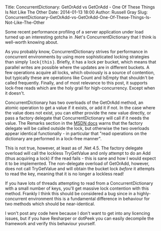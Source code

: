 Title: ConcurrentDictionary: GetOrAdd vs GetOrAdd - One Of These Things Is Not Like The Other
Date: 2014-01-13 18:00
Author: Russell Gray
Slug: ConcurrentDictionary-GetOrAdd-vs-GetOrAdd-One-Of-These-Things-Is-Not-Like-The-Other

Some recent performance profiling of a server application under load
turned up an interesting gotcha in .Net's ConcurrentDictionary that I
think is well-worth knowing about.

As you probably know, ConcurrentDictionary strives for performance in
concurrent environments by using more sophisticated locking strategies
than simply
<span style="font-family: Courier New, Courier, monospace;">lock(this)</span>.
Briefly, it has a lock per bucket, which means that parallel writes are
possible where the updates are in different buckets. A few operations
acquire all locks, which obviously is a source of contention, but
typically these are operations like Count and IsEmpty that shouldn't be
called frequently. Finally, and of most relevance to this post, it
supports lock-free reads which are the holy grail for high-concurrency.
Except when it doesn't.

ConcurrentDictionary has two overloads of the GetOrAdd method, an atomic
operation to get a value if it exists, or add it if not. In the case
where the value does not exist, you can either provide the new value
directly, or pass a factory delegate that ConcurrentDictionary will call
if it needs the value. The Remarks section in the [MSDN
docs](http://msdn.microsoft.com/en-us/library/dd287191(v=vs.110).aspx)
warns that the factory delegate will be called outside the lock, but
otherwise the two overloads appear identical functionally - in
particular that "read operations on the dictionary are performed in a
lock-free manner".

This is not true, however, at least as of .Net 4.5. The factory delegate
overload will call the lockless TryGetValue and only attempt to do an
Add (thus acquiring a lock) if the read fails - this is sane and how I
would expect it to be implemented. The non-delegate overload of
GetOrAdd, however, does not call TryGetValue and will obtain the bucket
lock *before* it attempts to read the key, meaning that it is no longer
a lockless read!

If you have lots of threads attempting to read from a
ConcurrentDictionary with a small number of keys, you'll get massive
lock contention with this method. Frankly I think this should be
considered a bug since in a highly-concurrent environment this is a
fundamental difference in behaviour for two methods which should be
near-identical.

I won't post any code here because I don't want to get into any
licencing issues, but if you have Resharper or dotPeek you can easily
decompile the framework and verify this behaviour yourself.
